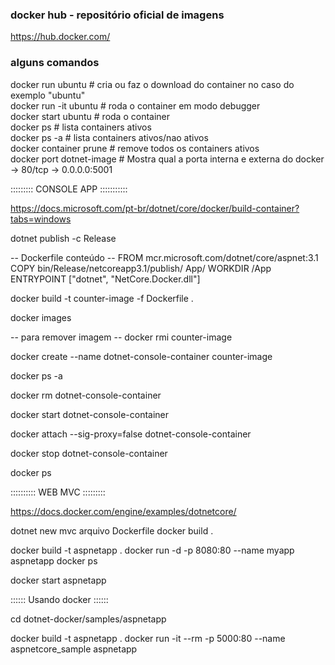 ### docker hub - repositório oficial de imagens ###
https://hub.docker.com/


### alguns comandos ###
docker run ubuntu # cria ou faz o download do container no caso do exemplo "ubuntu" <br />
docker run -it ubuntu # roda o container em modo debugger<br />
docker start ubuntu # roda o container<br />
docker ps # lista containers ativos<br />
docker ps -a # lista containers ativos/nao ativos<br />
docker container prune # remove todos os containers ativos<br />
docker port dotnet-image # Mostra qual a porta interna e externa do docker  -> 80/tcp -> 0.0.0.0:5001<br />





















::::::::: CONSOLE APP :::::::::::

https://docs.microsoft.com/pt-br/dotnet/core/docker/build-container?tabs=windows


dotnet publish -c Release


-- Dockerfile conteúdo --
FROM mcr.microsoft.com/dotnet/core/aspnet:3.1
COPY bin/Release/netcoreapp3.1/publish/ App/
WORKDIR /App
ENTRYPOINT ["dotnet", "NetCore.Docker.dll"]

docker build -t counter-image -f Dockerfile .

docker images

-- para remover imagem -- 
docker rmi counter-image

docker create --name dotnet-console-container counter-image

docker ps -a

docker rm dotnet-console-container

docker start dotnet-console-container

docker attach --sig-proxy=false dotnet-console-container

docker stop dotnet-console-container

docker ps


:::::::::: WEB MVC :::::::::

https://docs.docker.com/engine/examples/dotnetcore/

dotnet new mvc
arquivo Dockerfile
docker build .

docker build -t aspnetapp .
docker run -d -p 8080:80 --name myapp aspnetapp
docker ps

docker start aspnetapp



:::::: Usando docker ::::::

cd dotnet-docker/samples/aspnetapp

docker build -t aspnetapp .
docker run -it --rm -p 5000:80 --name aspnetcore_sample aspnetapp


